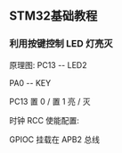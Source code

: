 ## STM32基础教程

### 利用按键控制 LED 灯亮灭


原理图:
PC13 -- LED2

PA0 -- KEY

PC13 置 0 / 置 1
      亮  /  灭


时钟 RCC 使能配置:

GPIOC 挂载在 APB2 总线

